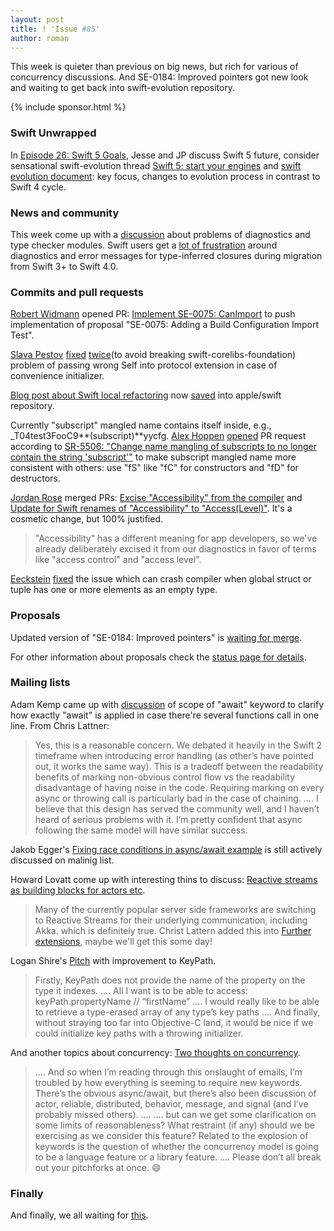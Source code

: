 ```yaml
---
layout: post
title: ! 'Issue #85'
author: roman
---
```


This week is quieter than previous on big news, but rich for various of concurrency discussions. And SE-0184: Improved pointers got new look and waiting to get back into swift-evolution repository. 

<!--excerpt-->

{% include sponsor.html %}

### Swift Unwrapped

In [Episode 26: Swift 5 Goals](https://spec.fm/podcasts/swift-unwrapped/84324), Jesse and JP discuss Swift 5 future, consider sensational swift-evolution thread [Swift 5: start your engines](https://lists.swift.org/pipermail/swift-evolution/Week-of-Mon-20170807/038645.html) and [swift evolution document](https://github.com/apple/swift-evolution/blob/master/README.md): key focus, changes to evolution process in contrast to Swift 4 cycle. 

### News and community

This week come up with a [discussion](https://twitter.com/NachoSoto/status/874336844757975040) about problems of diagnostics and type checker modules. Swift users get a [lot of frustration](https://bugs.swift.org/browse/SR-5198) around diagnostics and error messages for type-inferred closures during migration from Swift 3+ to Swift 4.0.

### Commits and pull requests

[Robert Widmann](https://github.com/CodaFi) opened PR: [Implement SE-0075: CanImport](https://github.com/apple/swift/pull/11613) to push implementation of  proposal "SE-0075: Adding a Build Configuration Import Test". 

[Slava Pestov](https://github.com/slavapestov) [fixed](https://github.com/apple/swift/pull/11637) [twice](https://github.com/apple/swift/pull/11637)(to avoid breaking swift-corelibs-foundation) problem of passing wrong Self into protocol extension in case of convenience initializer. 

[Blog post about Swift local refactoring](https://swift.org/blog/swift-local-refactoring/) now [saved](https://github.com/apple/swift/pull/11657) into apple/swift repository.

Currently "subscript" mangled name contains itself inside, e.g., _T04test3FooC9**(subscript)**yycfg. [Alex Hoppen](https://github.com/ahoppen) [opened](https://github.com/apple/swift/pull/11283) PR request according to [SR-5506: "Change name mangling of subscripts to no longer contain the string 'subscript'"](https://bugs.swift.org/browse/SR-5506) to make subscript mangled name more consistent with others: use "fS" like "fC" for constructors and "fD" for destructors.

[Jordan Rose](https://github.com/jrose-apple) merged PRs: [Excise "Accessibility" from the compiler](https://github.com/apple/swift/pull/11504#issuecomment-325472480) and [Update for Swift renames of "Accessibility" to "Access(Level)"](https://github.com/apple/swift-lldb/pull/250/files). It's a cosmetic change, but 100% justified. 
> "Accessibility" has a different meaning for app developers, so we've already deliberately excised it from our diagnostics in favor of terms like "access control" and "access level".

[Eeckstein](https://github.com/eeckstein) [fixed](https://github.com/apple/swift/pull/11675) the issue which can crash compiler when global struct or tuple has one or more elements as an empty type.

### Proposals

Updated version of "SE-0184: Improved pointers" is [waiting for merge](https://github.com/apple/swift-evolution/pull/744).

For other information about proposals check the [status page for details](https://apple.github.io/swift-evolution/).

### Mailing lists

Adam Kemp came up with [discussion](https://lists.swift.org/pipermail/swift-evolution/Week-of-Mon-20170828/039280.html) of scope of "await" keyword to clarify how exactly "await" is applied in case there're several functions call in one line. From Chris Lattner: 
> Yes, this is a reasonable concern. We debated it heavily in the Swift 2 timeframe when introducing error handling (as other’s have pointed out, it works the same way). This is a tradeoff between the readability benefits of marking non-obvious control flow vs the readability disadvantage of having noise in the code. Requiring marking on every async or throwing call is particularly bad in the case of chaining. 
> ....
> I believe that this design has served the community well, and I haven’t heard of serious problems with it. I’m pretty confident that async following the same model will have similar success.

Jakob Egger's [Fixing race conditions in async/await example](https://lists.swift.org/pipermail/swift-evolution/Week-of-Mon-20170814/039039.html) is still actively discussed on malinig list. 

Howard Lovatt come up with interesting thins to discuss: [Reactive streams as building blocks for actors etc](https://lists.swift.org/pipermail/swift-evolution/Week-of-Mon-20170828/039296.html). 
> Many of the currently popular server side frameworks are switching to Reactive Streams for their underlying communication, including Akka.
which is definitely true. Christ Lattern added this into [Further extensions](https://gist.github.com/lattner/31ed37682ef1576b16bca1432ea9f782#further-extensions), maybe we'll get this some day!

Logan Shire's [Pitch](https://lists.swift.org/pipermail/swift-evolution/Week-of-Mon-20170821/039186.html) with improvement to KeyPath. 
> Firstly, KeyPath does not provide the name of the property on the type it indexes.
> ....
> All I want is to be able to access:
> keyPath.propertyName // “firstName”
> ....
>  I would really like to be able to retrieve a type-erased array of any type’s key paths
> ....
> And finally, without straying too far into Objective-C land, it would be nice if we could initialize key paths with a throwing initializer.

And another topics about concurrency: [Two thoughts on concurrency](https://lists.swift.org/pipermail/swift-evolution/Week-of-Mon-20170821/039196.html).
> ....
> And so when I’m reading through this onslaught of emails, I’m troubled by how everything is seeming to require new keywords. There’s the obvious async/await, but there’s also been discussion of actor, reliable, distributed, behavior, message, and signal (and I’ve probably missed others).
> ....
> .... but can we get some clarification on some limits of reasonableness? What restraint (if any) should we be exercising as we consider this feature? Related to the explosion of keywords is the question of whether the concurrency model is going to be a language feature or a library feature.
> ....
> Please don’t all break out your pitchforks at once. 😄 

### Finally

And finally, we all waiting for [this](https://twitter.com/flyosity/status/900935208773582848).
